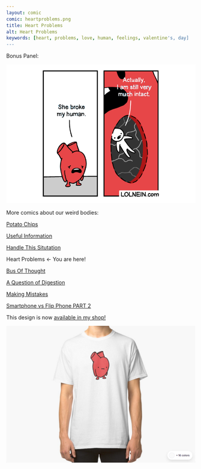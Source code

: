 ```yaml
---
layout: comic
comic: heartproblems.png
title: Heart Problems
alt: Heart Problems
keywords: [heart, problems, love, human, feelings, valentine's, day]
---
```


Bonus Panel:

![Heart Problems Bonus Panel](/images/heartproblems_bonus.png)


More comics about our weird bodies:

[Potato Chips](https://lolnein.com/2017/06/21/potatochips/)

[Useful Information](https://lolnein.com/2017/07/18/usefulinformation/)

[Handle This Situtation](https://lolnein.com/2019/04/25/handlethissituation/)

Heart Problems <- You are here!

[Bus Of Thought](https://lolnein.com/2019/09/05/busofthought/)

[A Question of Digestion](https://lolnein.com/2019/09/10/aquestionofdigestion/)

[Making Mistakes](https://lolnein.com/2020/01/17/makingmistakes/)

[Smartphone vs Flip Phone PART 2](http://lolnein.com/2014/10/01/smartphones2/)


This design is now [available in my shop!](https://www.redbubble.com/people/lolnein/shop?asc=u) 


 


[![Heart Problems Shirt](/images/heartproblems_shirt.png)](https://www.redbubble.com/people/lolnein/shop?asc=u)